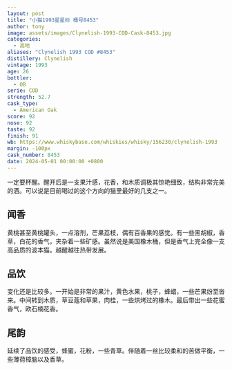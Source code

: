 ```yaml
---
layout: post
title: "小猫1993星星标 桶号8453"
author: tony
image: assets/images/Clynelish-1993-COD-Cask-8453.jpg
categories:
  - 高地
aliases: "Clynelish 1993 COD #8453"
distillery: Clynelish
vintage: 1993
age: 26
bottler:
  - OB
serie: COD
strength: 52.7
cask_type:
  - American Oak
score: 92
nose: 92
taste: 92
finish: 91
wb: https://www.whiskybase.com/whiskies/whisky/156230/clynelish-1993
margin: -100px
cask_number: 8453
date: 2024-05-01 00:00:00 +0800
---
```

一定要杯醒。醒开后是一支果汁感，花香，和木质调极其惊艳细致，结构非常完美的酒。可以说是目前喝过的这个方向的猫里最好的几支之一。
## 闻香
黄桃甚至黄桃罐头，一点溶剂，芒果荔枝，偶有百香果的感觉。有一些黑胡椒，香草，白花的香气，夹杂着一些矿感。虽然说是美国橡木桶，但是香气上完全像一支高品质的波本猫。越醒越往热带发展。

## 品饮
变化还是比较多。一开始是非常的果汁，黄色水果，桃子，蜂蜡，一些芒果纷至沓来。中间转到木质，草豆蔻和草果，肉桂，一些烘烤过的橡木。最后带出一些花蜜香气，欧石楠花香。

## 尾韵
延续了品饮的感受，蜂蜜，花粉，一些青草。伴随着一丝比较柔和的苦做平衡，一些薄荷樟脑以及香草。
